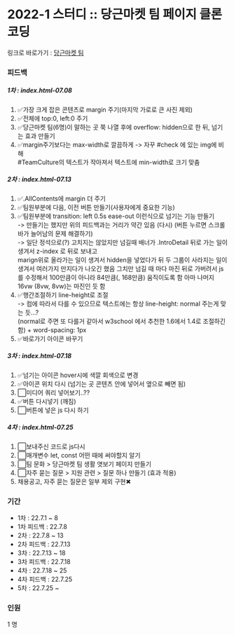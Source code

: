 <h1>
  2022-1 스터디 :: 당근마켓 팀 페이지 클론코딩
</h1>

링크로 바로가기 : <a href="https://kwakminjung.github.io/Clonecoding/">당근마켓 팀</a>

<h3>피드백</h3>
<h5>1차 : index.html-07.08</h5>
<ol>
  <li>✅가장 크게 잡은 콘텐츠로 margin 주기(마지막 가로로 큰 사진 제외)</li>
  <li>✅전체에 top:0, left:0 주기</li>
  <li>✅당근마켓 팀(6명)이 말하는 곳 쭉 나열 후에 overflow: hidden으로 한 뒤, 넘기는 효과 만들기</li>
  <li>✅margin주기보다는 max-width로 깔끔하게 -> 자꾸 #check 에 있는 img에 비해<br> #TeamCulture의 텍스트가 작아져서 텍스트에 min-width로 크기 맞춤</li>
</ol>
<h5>2차 : index.html-07.13</h5>
<ol>
  <li>✅.AllContents에 margin 더 주기</li>
  <li>✅팀원부분에 다음, 이전 버튼 만들기(사용자에게 중요한 기능)</li>
  <li>✅팀원부분에 transition: left 0.5s ease-out 이런식으로 넘기는 기능 만들기<br>
  -> 만들기는 했지만 위의 피드백과는 거리가 약간 있음 (다시) (버튼 누르면 스크롤바가 늘어남의 문제 해결하기)<br>
  -> 일단 정석으로(?) 고치지는 않았지만 넘길때 배너가 .IntroDetail 뒤로 가는 일이 생겨서 z-index 로 뒤로 보내고<br>
  marign위로 올라가는 일이 생겨서 hidden을 넣었다가 뒤 두 그룹이 사라지는 일이 생겨서 여러가지 만지다가 나오긴 했음 그치만 넘길 때 마다
  마진 뒤로 가버려서 js를 수정해서 100만큼이 아니라 84만큼(, 168만큼) 움직이도록 함 아마 나머지 16vw (8vw, 8vw)는 마진인 듯 함</li>
  <li>✅행간조절하기 line-height로 조절 <br>
  -> 컴에 따라서 다를 수 있으므로 텍스트에는 항상 line-height: normal 주는게 맞는 듯...?
  <br>(normal로 주면 또 다를거 같아서 w3school 에서 추천한 1.6에서 1.4로 조절하긴 함) + word-spacing: 1px</li>
  <li>✅바로가기 아이콘 바꾸기</li>
</ol>
<h5>3차 : index.html-07.18</h5>
<ol>
  <li>✅넘기는 아이콘 hover시에 색깔 회색으로 변경</li>
  <li>✅아이콘 위치 다시 (넘기는 곳 콘텐츠 안에 넣어서 옆으로 빼면 됨)</li>
  <li>⬜미디어 쿼리 넣어보기..??</li>
  <li>✅버튼 다시넣기 (깨짐)</li>
  <li>⬜버튼에 넣은 js 다시 하기</li>
</ol>
<h5>4차 : index.html-07.25</h5>
<ol>
  <li>⬜보내주신 코드로 js다시</li>
  <li>⬜매개변수 let, const 어떤 때에 써야할지 알기</li>
  <li>⬜팀 문화 > 당근마켓 팀 생활 엿보기 페이지 만들기</li>
  <li>⬜자주 묻는 질문 > 지원 관련 > 질문 하나 만들기 (효과 적용)</li>
  <li>채용공고, 자주 묻는 질문은 일부 제외 구현✖</li>
</ol>

<h3>기간</h3>
<ul>
  <li>1차 : 22.7.1 ~ 8</li>
  <li>1차 피드백 : 22.7.8</li>
  <li>2차 : 22.7.8 ~ 13</li>
  <li>2차 피드백 : 22.7.13</li>
  <li>3차 : 22.7.13 ~ 18</li>
  <li>3차 피드백 : 22.7.18</li>
  <li>4차 : 22.7.18 ~ 25</li>
  <li>4차 피드백 : 22.7.25</li>
  <li>5차 : 22.7.25 ~ </li>
</ul>
<h3>인원 </h3>1 명
